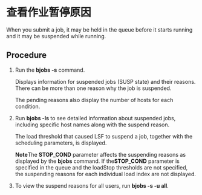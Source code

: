 # 查看作业暂停原因

When you submit a job, it may be held in the queue before it starts running and it may be suspended while running.

## Procedure

1. Run the **bjobs -s** command.

   Displays information for suspended jobs (SUSP state) and their reasons. There can be more than one reason why the job is suspended.

   The pending reasons also display the number of hosts for each condition.

2. Run **bjobs -ls** to see detailed information about suspended jobs, including specific host names along with the suspend reason.

   The load threshold that caused LSF to suspend a job, together with the scheduling parameters, is displayed.

   **Note**The **STOP_COND** parameter affects the suspending reasons as displayed by the **bjobs** command. If the**STOP_COND** parameter is specified in the queue and the loadStop thresholds are not specified, the suspending reasons for each individual load index are not displayed.

3. To view the suspend reasons for all users, run **bjobs -s -u all**.